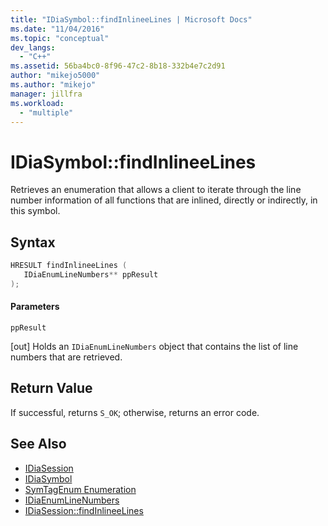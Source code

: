 ```yaml
---
title: "IDiaSymbol::findInlineeLines | Microsoft Docs"
ms.date: "11/04/2016"
ms.topic: "conceptual"
dev_langs:
  - "C++"
ms.assetid: 56ba4bc0-8f96-47c2-8b18-332b4e7c2d91
author: "mikejo5000"
ms.author: "mikejo"
manager: jillfra
ms.workload:
  - "multiple"
---
```

# IDiaSymbol::findInlineeLines
Retrieves an enumeration that allows a client to iterate through the line number information of all functions that are inlined, directly or indirectly, in this symbol.

## Syntax

```C++
HRESULT findInlineeLines ( 
   IDiaEnumLineNumbers** ppResult
);
```

#### Parameters
 `ppResult`

[out] Holds an `IDiaEnumLineNumbers` object that contains the list of line numbers that are retrieved.

## Return Value
 If successful, returns `S_OK`; otherwise, returns an error code.

## See Also
- [IDiaSession](../../debugger/debug-interface-access/idiasession.md)
- [IDiaSymbol](../../debugger/debug-interface-access/idiasymbol.md)
- [SymTagEnum Enumeration](../../debugger/debug-interface-access/symtagenum.md)
- [IDiaEnumLineNumbers](../../debugger/debug-interface-access/idiaenumlinenumbers.md)
- [IDiaSession::findInlineeLines](../../debugger/debug-interface-access/idiasession-findinlineelines.md)